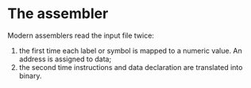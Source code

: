 # The assembler

Modern assemblers read the input file twice:
1. the first time each label or symbol is mapped to a numeric value. An address is assigned to data;
2. the second time instructions and data declaration are translated into binary.
